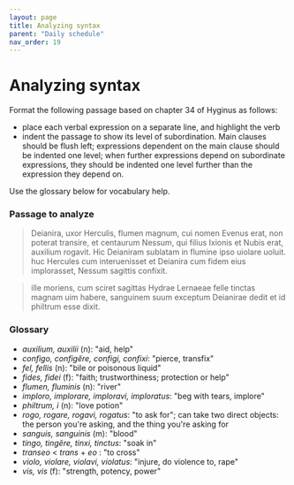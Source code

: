 ```yaml
---
layout: page
title: Analyzing syntax
parent: "Daily schedule"
nav_order: 19
---
```


# Analyzing syntax



Format the following passage based on chapter 34 of Hyginus as follows:

- place each verbal expression on a separate line, and highlight the verb 
- indent the passage to show its level of subordination. Main clauses should be flush left; expressions dependent on the main clause should be indented one level; when further expressions depend on subordinate expressions, they should be indented one level further than the expression they depend on.

Use the glossary below for vocabulary help.

### Passage to analyze

> Deianira, uxor Herculis, flumen magnum, cui nomen Evenus erat, non poterat transire, et centaurum Nessum, qui filius Ixionis et Nubis erat, auxilium rogavit.  Hic Deianiram sublatam in flumine ipso uiolare uoluit. huc Hercules cum interuenisset et Deianira cum fidem eius implorasset, Nessum sagittis confixit.

> ille moriens, cum sciret sagittas Hydrae Lernaeae felle tinctas magnam uim habere, sanguinem suum exceptum Deianirae dedit et id philtrum esse dixit.


### Glossary

- *auxilium, auxilii* (n): "aid, help"
- *configo, configĕre, configi, confixi*: "pierce, transfix"
- *fel, fellis* (n): "bile or poisonous liquid"
- *fides, fidei* (f): "faith; trustworthiness;  protection or help"
- *flumen, fluminis* (n): "river"
- *imploro, implorare, imploravi, imploratus*: "beg with tears, implore"
- *philtrum, i* (n): "love potion"
- *rogo, rogare, rogavi, rogatus*: "to ask for"; can take two direct objects: the person you're asking, and the thing you're asking for
- *sanguis, sanguinis* (m): "blood"
- *tingo, tingĕre, tinxi, tinctus*: "soak in"
- *transeo* < *trans* + *eo* : "to cross"
- *violo, violare, violavi, violatus*: "injure, do violence to, rape"
- *vis, vis* (f): "strength, potency, power"


